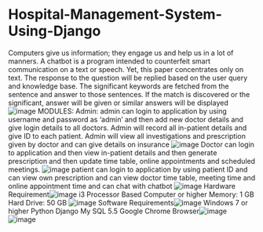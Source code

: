 # Hospital-Management-System-Using-Django
Computers give us information; they engage us and help us in a lot of manners. A chatbot is a program intended to counterfeit smart communication on a text or speech. Yet, this paper concentrates only on text.
The response to the question will be replied based on the user query and knowledge base. The significant keywords are fetched from the sentence and answer to those sentences. If the match is discovered or the significant, answer will be given or similar answers will be displayed
![image](https://github.com/ganeshyadav10/Hospital-Management-System-Using-Django/assets/126311739/f7332024-3a2e-4c5d-a097-19cf458b4a40)
MODULES:
Admin: 
	admin can login to application by using username and password as ‘admin’ and then add new doctor details and give login details to all doctors. Admin will record all in-patient details and give ID to each patient. Admin will view all investigations and prescription given by doctor and can give details on insurance
![image](https://github.com/ganeshyadav10/Hospital-Management-System-Using-Django/assets/126311739/36b9537c-b38d-4367-a8ec-0bb357b0ffe1)
Doctor can login to application and then view in-patient details and then generate prescription and then update time table, online appointments and scheduled meetings.
![image](https://github.com/ganeshyadav10/Hospital-Management-System-Using-Django/assets/126311739/2813ba5d-6a31-4384-ad2c-cc019686d7aa)
patient can login to application by using patient ID and can view own prescription and can view doctor time table, meeting time and online appointment time and can chat with chatbot
![image](https://github.com/ganeshyadav10/Hospital-Management-System-Using-Django/assets/126311739/8a3883b4-12e6-43f2-92ca-9aac93965787)
Hardware Requirement![image](https://github.com/ganeshyadav10/Hospital-Management-System-Using-Django/assets/126311739/ba0072e2-7014-4081-8d94-515f7e609820)
i3 Processor Based Computer or higher
Memory: 1 GB
Hard Drive: 50 GB
![image](https://github.com/ganeshyadav10/Hospital-Management-System-Using-Django/assets/126311739/11ffc458-9ed9-4c79-997a-30c8d9b3d013)
Software Requirements![image](https://github.com/ganeshyadav10/Hospital-Management-System-Using-Django/assets/126311739/db02697b-c8f4-4135-9b31-3c4a729f8a6c)
Windows 7 or higher 
Python
Django
My SQL 5.5
Google Chrome Browser![image](https://github.com/ganeshyadav10/Hospital-Management-System-Using-Django/assets/126311739/40135ec7-8993-4c25-8789-575ae5bc2e95)
![image](https://github.com/ganeshyadav10/Hospital-Management-System-Using-Django/assets/126311739/c453f08a-f417-4999-afd4-8138291f720c)

